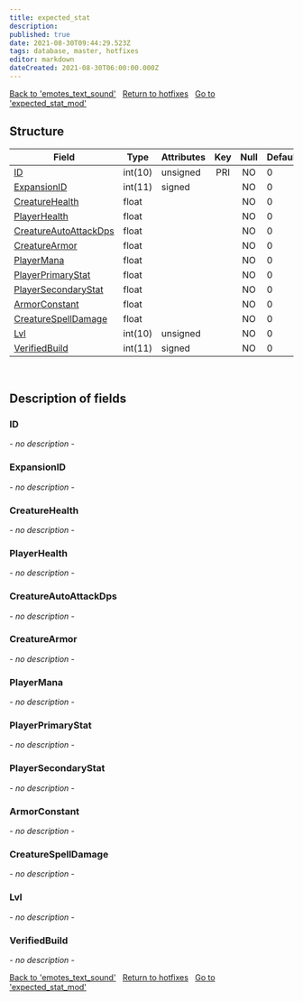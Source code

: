 ```yaml
---
title: expected_stat
description: 
published: true
date: 2021-08-30T09:44:29.523Z
tags: database, master, hotfixes
editor: markdown
dateCreated: 2021-08-30T06:00:00.000Z
---
```


<a href="https://dev.trinitycore.info/en/database/master/hotfixes/emotes_text_sound" class="mt-5 v-btn v-btn--depressed v-btn--flat v-btn--outlined theme--light v-size--default darkblue--text text--lighten-3"><span class="v-btn__content"><i aria-hidden="true" class="v-icon notranslate v-icon--left mdi mdi-arrow-left theme--light"></i><span>Back to 'emotes_text_sound'</span></span></a>&nbsp;&nbsp;&nbsp;<a href="https://dev.trinitycore.info/en/database/master/hotfixes/home" class="mt-5 v-btn v-btn--depressed v-btn--flat v-btn--outlined theme--light v-size--default darkblue--text text--lighten-3"><span class="v-btn__content"><i aria-hidden="true" class="v-icon notranslate v-icon--left mdi mdi-home-outline theme--light"></i><span>Return to hotfixes</span></span></a>&nbsp;&nbsp;&nbsp;<a href="https://dev.trinitycore.info/en/database/master/hotfixes/expected_stat_mod" class="mt-5 v-btn v-btn--depressed v-btn--flat v-btn--outlined theme--light v-size--default darkblue--text text--lighten-3"><span class="v-btn__content"><span>Go to 'expected_stat_mod'</span><i aria-hidden="true" class="v-icon notranslate v-icon--right mdi mdi-arrow-right theme--light"></i></span></a>

## Structure

| Field | Type | Attributes | Key | Null | Default | Extra | Comment |
| --- | --- | --- | :---: | :---: | --- | --- | --- |
| [ID](#ID) | int(10) | unsigned | PRI | NO | 0 |  |  |
| [ExpansionID](#ExpansionID) | int(11) | signed |  | NO | 0 |  |  |
| [CreatureHealth](#CreatureHealth) | float |  |  | NO | 0 |  |  |
| [PlayerHealth](#PlayerHealth) | float |  |  | NO | 0 |  |  |
| [CreatureAutoAttackDps](#CreatureAutoAttackDps) | float |  |  | NO | 0 |  |  |
| [CreatureArmor](#CreatureArmor) | float |  |  | NO | 0 |  |  |
| [PlayerMana](#PlayerMana) | float |  |  | NO | 0 |  |  |
| [PlayerPrimaryStat](#PlayerPrimaryStat) | float |  |  | NO | 0 |  |  |
| [PlayerSecondaryStat](#PlayerSecondaryStat) | float |  |  | NO | 0 |  |  |
| [ArmorConstant](#ArmorConstant) | float |  |  | NO | 0 |  |  |
| [CreatureSpellDamage](#CreatureSpellDamage) | float |  |  | NO | 0 |  |  |
| [Lvl](#Lvl) | int(10) | unsigned |  | NO | 0 |  |  |
| [VerifiedBuild](#VerifiedBuild) | int(11) | signed |  | NO | 0 |  |  |
&nbsp;
## Description of fields

### ID
*- no description -*
&nbsp;

### ExpansionID
*- no description -*
&nbsp;

### CreatureHealth
*- no description -*
&nbsp;

### PlayerHealth
*- no description -*
&nbsp;

### CreatureAutoAttackDps
*- no description -*
&nbsp;

### CreatureArmor
*- no description -*
&nbsp;

### PlayerMana
*- no description -*
&nbsp;

### PlayerPrimaryStat
*- no description -*
&nbsp;

### PlayerSecondaryStat
*- no description -*
&nbsp;

### ArmorConstant
*- no description -*
&nbsp;

### CreatureSpellDamage
*- no description -*
&nbsp;

### Lvl
*- no description -*
&nbsp;

### VerifiedBuild
*- no description -*
&nbsp;

<a href="https://dev.trinitycore.info/en/database/master/hotfixes/emotes_text_sound" class="mt-5 v-btn v-btn--depressed v-btn--flat v-btn--outlined theme--light v-size--default darkblue--text text--lighten-3"><span class="v-btn__content"><i aria-hidden="true" class="v-icon notranslate v-icon--left mdi mdi-arrow-left theme--light"></i><span>Back to 'emotes_text_sound'</span></span></a>&nbsp;&nbsp;&nbsp;<a href="https://dev.trinitycore.info/en/database/master/hotfixes/home" class="mt-5 v-btn v-btn--depressed v-btn--flat v-btn--outlined theme--light v-size--default darkblue--text text--lighten-3"><span class="v-btn__content"><i aria-hidden="true" class="v-icon notranslate v-icon--left mdi mdi-home-outline theme--light"></i><span>Return to hotfixes</span></span></a>&nbsp;&nbsp;&nbsp;<a href="https://dev.trinitycore.info/en/database/master/hotfixes/expected_stat_mod" class="mt-5 v-btn v-btn--depressed v-btn--flat v-btn--outlined theme--light v-size--default darkblue--text text--lighten-3"><span class="v-btn__content"><span>Go to 'expected_stat_mod'</span><i aria-hidden="true" class="v-icon notranslate v-icon--right mdi mdi-arrow-right theme--light"></i></span></a>

